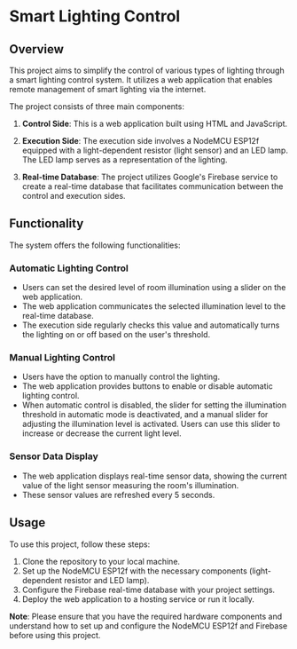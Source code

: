 # Smart Lighting Control

## Overview

This project aims to simplify the control of various types of lighting through a smart lighting control system. It utilizes a web application that enables remote management of smart lighting via the internet.

The project consists of three main components:

1. **Control Side**: This is a web application built using HTML and JavaScript.

2. **Execution Side**: The execution side involves a NodeMCU ESP12f equipped with a light-dependent resistor (light sensor) and an LED lamp. The LED lamp serves as a representation of the lighting.

3. **Real-time Database**: The project utilizes Google's Firebase service to create a real-time database that facilitates communication between the control and execution sides.

## Functionality

The system offers the following functionalities:

### Automatic Lighting Control

- Users can set the desired level of room illumination using a slider on the web application.
- The web application communicates the selected illumination level to the real-time database.
- The execution side regularly checks this value and automatically turns the lighting on or off based on the user's threshold.

### Manual Lighting Control

- Users have the option to manually control the lighting.
- The web application provides buttons to enable or disable automatic lighting control.
- When automatic control is disabled, the slider for setting the illumination threshold in automatic mode is deactivated, and a manual slider for adjusting the illumination level is activated. Users can use this slider to increase or decrease the current light level.

### Sensor Data Display

- The web application displays real-time sensor data, showing the current value of the light sensor measuring the room's illumination.
- These sensor values are refreshed every 5 seconds.

## Usage

To use this project, follow these steps:

1. Clone the repository to your local machine.
2. Set up the NodeMCU ESP12f with the necessary components (light-dependent resistor and LED lamp).
3. Configure the Firebase real-time database with your project settings.
4. Deploy the web application to a hosting service or run it locally.

**Note**: Please ensure that you have the required hardware components and understand how to set up and configure the NodeMCU ESP12f and Firebase before using this project.
